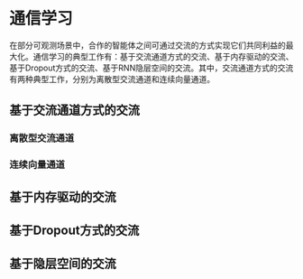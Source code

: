# 通信学习

在部分可观测场景中，合作的智能体之间可通过交流的方式实现它们共同利益的最大化。通信学习的典型工作有：基于交流通道方式的交流、基于内存驱动的交流、基于Dropout方式的交流、基于RNN隐层空间的交流。其中，交流通道方式的交流有两种典型工作，分别为离散型交流通道和连续向量通道。

## 基于交流通道方式的交流

### 离散型交流通道



### 连续向量通道



## 基于内存驱动的交流





## 基于Dropout方式的交流





## 基于隐层空间的交流



